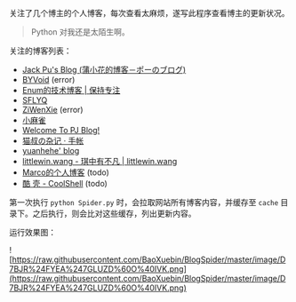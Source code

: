 关注了几个博主的个人博客，每次查看太麻烦，遂写此程序查看博主的更新状况。

> Python 对我还是太陌生啊。

关注的博客列表：

- [Jack Pu's Blog (蒲小花的博客－ポーのブログ)](http://www.jackpu.com/)
- [BYVoid](https://www.byvoid.com/) (error)
- [Enum的技术博客 | 保持专注](http://posts.enumsblog.com/)
- [SFLYQ](https://blog.thankbabe.com/)
- [ZiWenXie](https://www.ziwenxie.site/) (error)
- [小麻雀](http://makaiqian.com/)
- [Welcome To PJ Blog!](https://www.pigjian.com/)
- [猫叔の杂记 · 手帐](http://www.chole.io/blog/)
- [yuanhehe' blog](http://yuanhehe.cn/)
- [littlewin.wang - 琪中有不凡 | littlewin.wang](https://littlewin.wang/)
- [Marco的个人博客](http://www.hanyuehui.site/) (todo)
- [酷 壳 - CoolShell](https://coolshell.cn/) (todo)

第一次执行 `python Spider.py` 时，会拉取网站所有博客内容，并缓存至 `cache` 目录下。之后执行，则会比对这些缓存，列出更新内容。

运行效果图：

![https://raw.githubusercontent.com/BaoXuebin/BlogSpider/master/image/D7BJR%24FYEA%247GLUZD%60O%40IVK.png](https://raw.githubusercontent.com/BaoXuebin/BlogSpider/master/image/D7BJR%24FYEA%247GLUZD%60O%40IVK.png)

